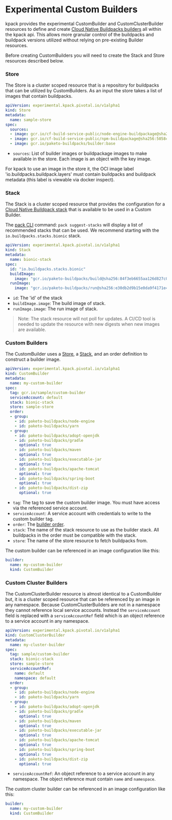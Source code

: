 # Experimental Custom Builders

kpack provides the experimental CustomBuilder and CustomClusterBuilder resources to define and create [Cloud Native Buildpacks builders](https://buildpacks.io/docs/using-pack/working-with-builders/) all within the kpack api. 
This allows more granular control of the buildpacks and buildpack versions utilized without relying on pre-existing Builder resources. 

Before creating CustomBuilders you will need to create the Stack and Store resources described below. 

### <a id='store'></a>Store

The Store is a cluster scoped resource that is a repository for buildpacks that can be utilized by CustomBuilders. As an input the store takes a list of images that contain buildpacks.

```yaml
apiVersion: experimental.kpack.pivotal.io/v1alpha1
kind: Store
metadata:
  name: sample-store
spec:
  sources:
  - image: gcr.io/cf-build-service-public/node-engine-buildpackage@sha256:95ff756f0ef0e026440a8523f4bab02fd8b45dc1a8a3a7ba063cefdba5cb9493
  - image: gcr.io/cf-build-service-public/npm-buildpackage@sha256:5058ceb9a562ec647ea5a41008b0d11e32a56e13e8c9ec20c4db63d220373e33
  - image: gcr.io/paketo-buildpacks/builder:base
```

* `sources`:  List of builder images or buildpackage images to make available in the store. Each image is an object with the key image.   
 
For kpack to use an image in the store it, the OCI image label 'io.buildpacks.buildpack.layers' must contain buildpacks and buildpack metadata (this label is viewable via docker inspect).
 
### <a id='store'></a>Stack

The Stack is a cluster scoped resource that provides the configuration for a [Cloud Native Buildpack stack](https://buildpacks.io/docs/concepts/components/stack/) that is available to be used in a Custom Builder.   

The [pack CLI](https://github.com/buildpacks/pack) command: `pack suggest-stacks` will display a list of recommended stacks that can be used. We recommend starting with the `io.buildpacks.stacks.bionic` stack. 

```yaml
apiVersion: experimental.kpack.pivotal.io/v1alpha1
kind: Stack
metadata:
  name: bionic-stack
spec:
  id: "io.buildpacks.stacks.bionic"
  buildImage:
    image: "gcr.io/paketo-buildpacks/build@sha256:84f3eb6655aa126d827c07a3badbad3192288a50986be1b28ad2526bd38c93c7"
  runImage:
    image: "gcr.io/paketo-buildpacks/run@sha256:e30db2d9b15e0da9f4171e48430ce9249319c126ce6b670b68443e6c13e91aa5"
```

* `id`:  The 'id' of the stack
* `buildImage.image`: The build image of stack.   
* `runImage.image`: The run image of stack.

> Note: The stack resource will not poll for updates. A CI/CD tool is needed to update the resource with new digests when new images are available.     

### <a id='store'></a>Custom Builders

The CustomBuilder uses a [Store](#store), a [Stack](#stack), and an order definition to construct a builder image.

```yaml
apiVersion: experimental.kpack.pivotal.io/v1alpha1
kind: CustomBuilder
metadata:
  name: my-custom-builder
spec:
  tag: gcr.io/sample/custom-builder
  serviceAccount: default
  stack: bionic-stack
  store: sample-store
  order:
  - group:
    - id: paketo-buildpacks/node-engine
    - id: paketo-buildpacks/yarn
  - group:
    - id: paketo-buildpacks/adopt-openjdk
    - id: paketo-buildpacks/gradle
      optional: true
    - id: paketo-buildpacks/maven
      optional: true
    - id: paketo-buildpacks/executable-jar
      optional: true
    - id: paketo-buildpacks/apache-tomcat
      optional: true
    - id: paketo-buildpacks/spring-boot
      optional: true
    - id: paketo-buildpacks/dist-zip
      optional: true
```

* `tag`: The tag to save the custom builder image. You must have access via the referenced service account.   
* `serviceAccount`: A service account with credentials to write to the custom builder tag. 
* `order`: The [builder order](https://buildpacks.io/docs/reference/builder-config/). 
* `stack`: The name of the stack resource to use as the builder stack. All buildpacks in the order must be compatible with the stack.   
* `store`: The name of the store resource to fetch buildpacks from.

The custom builder can be referenced in an image configuration like this:

```yaml
builder:
  name: my-custom-builder
  kind: CustomBuilder
```

### <a id='store'></a>Custom Cluster Builders

The CustomClusterBuilder resource is almost identical to a CustomBuilder but, it is a cluster scoped resource that can be referenced by an image in any namespace. Because CustomClusterBuilders are not in a namespace they cannot reference local service accounts. Instead the `serviceAccount` field is replaced with a `serviceAccountRef` field which is an object reference to a service account in any namespace.    

```yaml
apiVersion: experimental.kpack.pivotal.io/v1alpha1
kind: CustomClusterBuilder
metadata:
  name: my-cluster-builder
spec:
  tag: sample/custom-builder
  stack: bionic-stack
  store: sample-store
  serviceAccountRef:
    name: default
    namespace: default
  order:
  - group:
    - id: paketo-buildpacks/node-engine
    - id: paketo-buildpacks/yarn
  - group:
    - id: paketo-buildpacks/adopt-openjdk
    - id: paketo-buildpacks/gradle
      optional: true
    - id: paketo-buildpacks/maven
      optional: true
    - id: paketo-buildpacks/executable-jar
      optional: true
    - id: paketo-buildpacks/apache-tomcat
      optional: true
    - id: paketo-buildpacks/spring-boot
      optional: true
    - id: paketo-buildpacks/dist-zip
      optional: true
```

* `serviceAccountRef`: An object reference to a service account in any namespace. The object reference must contain `name` and `namespace`.

The custom cluster builder can be referenced in an image configuration like this:

```yaml
builder:
  name: my-custom-builder
  kind: CustomBuilder
```
